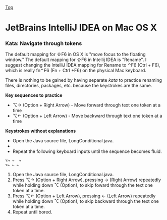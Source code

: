 [Top](README.md)

# JetBrains IntelliJ IDEA on Mac OS X

### Kata: Navigate through tokens

The default mapping for ⇧F6 in OS X is "move focus to the floating window." The default mapping for ⇧F6 in Intellij IDEA is "Rename". I suggest changing the IntelliJ IDEA mapping for Rename to ⌃F6 (Ctrl + F6), which is really fn⌃F6 (Fn + Ctrl +F6) on the physical Mac keyboard.

There is nothing to be gained by having separate _kata_ to practice renaming files, directories, packages, etc. because the keystrokes are the same.

**Key sequences to practice**

- ⌥→ (Option + Right Arrow) - Move forward through text one token at a time
- ⌥← (Option + Left Arrow) - Move backward through text one token at a time

**Keystrokes without explanations**

- Open the Java source file, LongConditional.java.
-
- Repeat the following keyboard inputs until the sequence becomes fluid.
```
⌥→ →  →
⌥← ← ←
```

1. Open the Java source file, LongConditional.java.
1. Press ⌥→ (Option + Right Arrow), pressing → (Right Arrow) repeatedly while holding down ⌥ (Option), to skip foward through the text one token at a time.
1. Press ⌥← (Option + Left Arrow), pressing ← (Left Arrow) repeatedly while holding down ⌥ (Option), to skip backward through the text one token at a time.
1. Repeat until bored.

